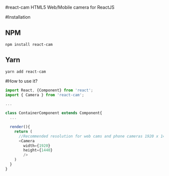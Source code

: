 #react-cam
HTML5 Web/Mobile camera for ReactJS

#Installation

## NPM
```console 
npm install react-cam
```

## Yarn
```console
yarn add react-cam
```


#How to use it?
```javascript
import React, {Component} from 'react';
import { Camera } from 'react-cam';

...

class ContainerComponent extends Component{
  ...

  render(){
    return (
      //Recommended resolution for web cams and phone cameras 1920 x 1440
      <Camera
        width={1920} 
        height={1440}
        />
    )
  }
}

```